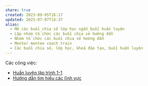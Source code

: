 ```yaml
---
share: true
created: 2023-09-05T16:17
updated: 2025-07-07T14:37
alias:
  - Mở các buổi chia sẻ lớp học ngắn buổi huấn luyện
  - Lập nhóm tổ chức các buổi chia sẻ hướng dẫn
  - Nhóm tổ chức các buổi chia sẻ hướng dẫn
  - Mentor mentee coach train
  - Các buổi chia sẻ, lớp học, khoá đào tạo, buổi huấn luyện
---
```

Các công việc: 
- [Huấn luyện lập trình 1-1](../../3%20%C3%9D%20t%C6%B0%E1%BB%9Fng/C%C3%B4ng%20vi%E1%BB%87c%20th%E1%BB%9Di%20v%E1%BB%A5,%20c%E1%BB%99ng%20t%C3%A1c%20vi%C3%AAn/Nh%C3%B3m%20ch%E1%BA%A1y%20ch%E1%BB%89%20ti%C3%AAu/T%C3%ACm%20ng%C6%B0%E1%BB%9Di/Hu%E1%BA%A5n%20luy%E1%BB%87n%20l%E1%BA%ADp%20tr%C3%ACnh%201-1.md)
- [Hướng dẫn tìm hiểu các lĩnh vực](../../3%20%C3%9D%20t%C6%B0%E1%BB%9Fng/C%C3%B4ng%20vi%E1%BB%87c%20th%E1%BB%9Di%20v%E1%BB%A5,%20c%E1%BB%99ng%20t%C3%A1c%20vi%C3%AAn/Nh%C3%B3m%20ch%E1%BA%A1y%20ch%E1%BB%89%20ti%C3%AAu/T%C3%ACm%20ng%C6%B0%E1%BB%9Di/H%C6%B0%E1%BB%9Bng%20d%E1%BA%ABn%20t%C3%ACm%20hi%E1%BB%83u%20c%C3%A1c%20l%C4%A9nh%20v%E1%BB%B1c.md)
